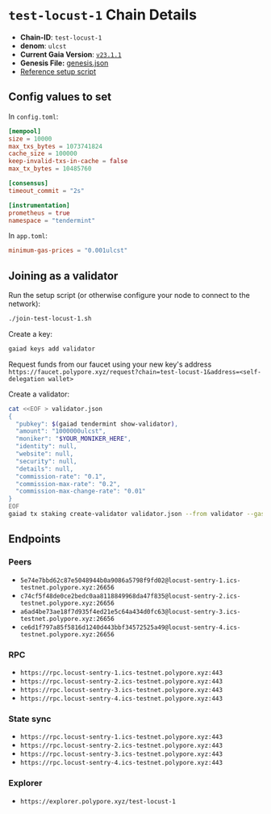 
# `test-locust-1` Chain Details

* **Chain-ID**: `test-locust-1`
* **denom**: `ulcst`
* **Current Gaia Version**: [`v23.1.1`](https://github.com/cosmos/gaia/releases/tag/v23.1.1)
* **Genesis File:**  [genesis.json](genesis.json)
* [Reference setup script](join-test-locust-1.sh)

## Config values to set

In `config.toml`:

```toml
[mempool]
size = 10000
max_txs_bytes = 1073741824
cache_size = 100000
keep-invalid-txs-in-cache = false
max_tx_bytes = 10485760

[consensus]
timeout_commit = "2s"

[instrumentation]
prometheus = true
namespace = "tendermint"
```

In `app.toml`:

```toml
minimum-gas-prices = "0.001ulcst"
```

## Joining as a validator

Run the setup script (or otherwise configure your node to connect to the network):

```bash
./join-test-locust-1.sh
```

Create a key:

```bash
gaiad keys add validator
```

Request funds from our faucet using your new key's address `https://faucet.polypore.xyz/request?chain=test-locust-1&address=<self-delegation wallet>`

Create a validator:

```bash
cat <<EOF > validator.json
{
  "pubkey": $(gaiad tendermint show-validator),
  "amount": "1000000ulcst",
  "moniker": "$YOUR_MONIKER_HERE",
  "identity": null,
  "website": null,
  "security": null,
  "details": null,
  "commission-rate": "0.1",
  "commission-max-rate": "0.2",
  "commission-max-change-rate": "0.01"
}
EOF
gaiad tx staking create-validator validator.json --from validator --gas auto --gas-adjustment 3 --gas-prices 0.001ulcst -y
```

## Endpoints

### Peers

* `5e74e7bbd62c87e5048944b0a9086a5798f9fd02@locust-sentry-1.ics-testnet.polypore.xyz:26656`
* `c74cf5f48de0ce2bedc0aa8118849968da47f835@locust-sentry-2.ics-testnet.polypore.xyz:26656`
* `a6ad4be73ae18f7d935f4ed21e5c64a434d0fc63@locust-sentry-3.ics-testnet.polypore.xyz:26656`
* `ce6d1f797a85f5816d1240d443bbf34572525a49@locust-sentry-4.ics-testnet.polypore.xyz:26656`

### RPC

* `https://rpc.locust-sentry-1.ics-testnet.polypore.xyz:443`
* `https://rpc.locust-sentry-2.ics-testnet.polypore.xyz:443`
* `https://rpc.locust-sentry-3.ics-testnet.polypore.xyz:443`
* `https://rpc.locust-sentry-4.ics-testnet.polypore.xyz:443`

### State sync

* `https://rpc.locust-sentry-1.ics-testnet.polypore.xyz:443`
* `https://rpc.locust-sentry-2.ics-testnet.polypore.xyz:443`
* `https://rpc.locust-sentry-3.ics-testnet.polypore.xyz:443`
* `https://rpc.locust-sentry-4.ics-testnet.polypore.xyz:443`

### Explorer

* `https://explorer.polypore.xyz/test-locust-1`

